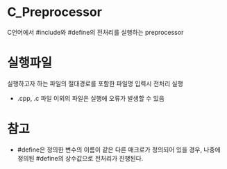 # C_Preprocessor
C언어에서 #include와 #define의 전처리를 실행하는 preprocessor

# 실행파일
실행하고자 하는 파일의 절대경로를 포함한 파일명 입력시 전처리 실행
* .cpp, .c 파일 이외의 파일은 실행에 오류가 발생할 수 있음

# 참고
- #define은 정의한 변수의 이름이 같은 다른 매크로가 정의되어 있을 경우, 나중에 정의된 #define의 상수값으로 전처리가 진행된다.
